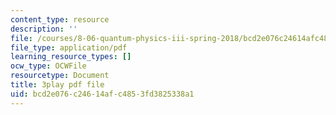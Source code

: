 ```yaml
---
content_type: resource
description: ''
file: /courses/8-06-quantum-physics-iii-spring-2018/bcd2e076c24614afc4853fd3825338a1_aY8iTiAfRzs.pdf
file_type: application/pdf
learning_resource_types: []
ocw_type: OCWFile
resourcetype: Document
title: 3play pdf file
uid: bcd2e076-c246-14af-c485-3fd3825338a1
---
```

